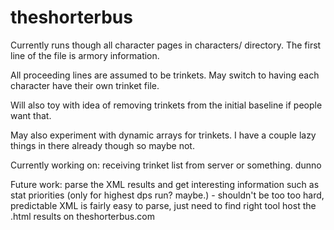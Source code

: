 # theshorterbus

Currently runs though all character pages in characters/ directory. The first line of the file is armory information.

All proceeding lines are assumed to be trinkets. May switch to having each character have their own trinket file.

Will also toy with idea of removing trinkets from the initial baseline if people want that.

May also experiment with dynamic arrays for trinkets. I have a couple lazy things in there already though so maybe not.

Currently working on: receiving trinket list from server or something. dunno

Future work: parse the XML results and get interesting information such as stat priorities (only for highest dps run? maybe.)
                    - shouldn't be too too hard, predictable XML is fairly easy to parse, just need to find right tool
             host the .html results on theshorterbus.com

